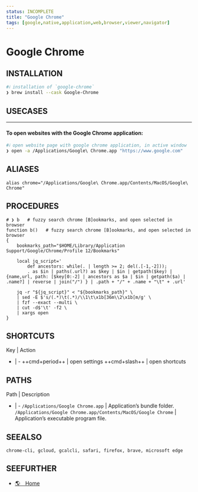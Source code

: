 ```yaml
---
status: INCOMPLETE
title: "Google Chrome"
tags: [google,native,application,web,browser,viewer,navigator]
---
```


# Google Chrome

## INSTALLATION


```bash
#ℹ︎ installation of `google-chrome`
❯ brew install --cask Google-Chrome
```


## USECASES

----
#### To open websites with the Google Chrome application:


```bash
#ℹ︎ open website page with google chrome application, in active window
❯ open -a /Applications/Google\ Chrome.app "https://www.google.com"
```



## ALIASES

    alias chrome="/Applications/Google\ Chrome.app/Contents/MacOS/Google\ Chrome"

## PROCEDURES

    # ❯ b   # fuzzy search chrome [B]ookmarks, and open selected in browser
    function b()   # fuzzy search chrome [B]ookmarks, and open selected in browser
    {
        bookmarks_path="$HOME/Library/Application Support/Google/Chrome/Profile 12/Bookmarks"

        local jq_script='
            def ancestors: while(. | length >= 2; del(.[-1,-2]));
            . as $in | paths(.url?) as $key | $in | getpath($key) | {name,url, path: [$key[0:-2] | ancestors as $a | $in | getpath($a) | .name?] | reverse | join("/") } | .path + "/" + .name + "\t" + .url'

        jq -r "${jq_script}" < "${bookmarks_path}" \
        | sed -E $'s/(.*)\t(.*)/\\1\t\x1b[36m\\2\x1b[m/g' \
        | fzf --exact --multi \
        | cut -d$'\t' -f2 \
        | xargs open
    }


## SHORTCUTS

Key | Action
- | -
++cmd+period++ | open settings
++cmd+slash++ | open shortcuts

## PATHS

Path | Description
- | -
`/Applications/Google Chrome.app` | Application’s bundle folder.
`/Applications/Google Chrome.app/Contents/MacOS/Google Chrome` | Application’s executable program file.

## SEEALSO

    chrome-cli, gcloud, gcalcli, safari, firefox, brave, microsoft edge

## SEEFURTHER

- [🌎 Home](https://www.google.com/chrome/)
